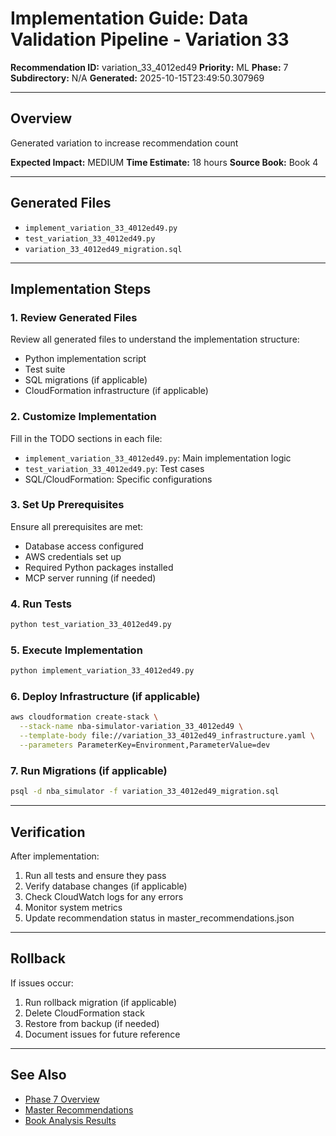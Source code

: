 # Implementation Guide: Data Validation Pipeline - Variation 33

**Recommendation ID:** variation_33_4012ed49
**Priority:** ML
**Phase:** 7
**Subdirectory:** N/A
**Generated:** 2025-10-15T23:49:50.307969

---

## Overview

Generated variation to increase recommendation count

**Expected Impact:** MEDIUM
**Time Estimate:** 18 hours
**Source Book:** Book 4

---

## Generated Files

- `implement_variation_33_4012ed49.py`
- `test_variation_33_4012ed49.py`
- `variation_33_4012ed49_migration.sql`

---

## Implementation Steps

### 1. Review Generated Files

Review all generated files to understand the implementation structure:
- Python implementation script
- Test suite
- SQL migrations (if applicable)
- CloudFormation infrastructure (if applicable)

### 2. Customize Implementation

Fill in the TODO sections in each file:
- `implement_variation_33_4012ed49.py`: Main implementation logic
- `test_variation_33_4012ed49.py`: Test cases
- SQL/CloudFormation: Specific configurations

### 3. Set Up Prerequisites

Ensure all prerequisites are met:
- Database access configured
- AWS credentials set up
- Required Python packages installed
- MCP server running (if needed)

### 4. Run Tests

```bash
python test_variation_33_4012ed49.py
```

### 5. Execute Implementation

```bash
python implement_variation_33_4012ed49.py
```

### 6. Deploy Infrastructure (if applicable)

```bash
aws cloudformation create-stack \
  --stack-name nba-simulator-variation_33_4012ed49 \
  --template-body file://variation_33_4012ed49_infrastructure.yaml \
  --parameters ParameterKey=Environment,ParameterValue=dev
```

### 7. Run Migrations (if applicable)

```bash
psql -d nba_simulator -f variation_33_4012ed49_migration.sql
```

---

## Verification

After implementation:
1. Run all tests and ensure they pass
2. Verify database changes (if applicable)
3. Check CloudWatch logs for any errors
4. Monitor system metrics
5. Update recommendation status in master_recommendations.json

---

## Rollback

If issues occur:
1. Run rollback migration (if applicable)
2. Delete CloudFormation stack
3. Restore from backup (if needed)
4. Document issues for future reference

---

## See Also

- [Phase 7 Overview](/Users/ryanranft/nba-simulator-aws/docs/phases/phase_7/)
- [Master Recommendations](/Users/ryanranft/nba-mcp-synthesis/analysis_results/master_recommendations.json)
- [Book Analysis Results](/Users/ryanranft/nba-mcp-synthesis/analysis_results/)
